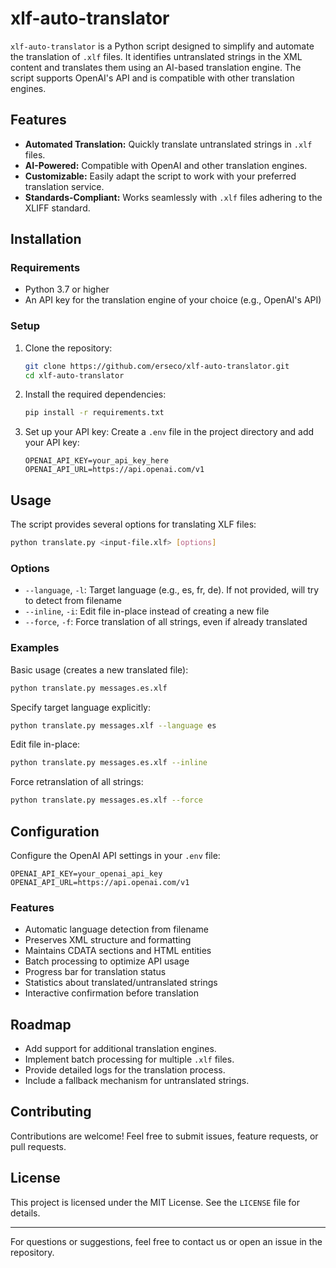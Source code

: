 # xlf-auto-translator

`xlf-auto-translator` is a Python script designed to simplify and automate the translation of `.xlf` files. It identifies untranslated strings in the XML content and translates them using an AI-based translation engine. The script supports OpenAI's API and is compatible with other translation engines.

## Features

- **Automated Translation:** Quickly translate untranslated strings in `.xlf` files.
- **AI-Powered:** Compatible with OpenAI and other translation engines.
- **Customizable:** Easily adapt the script to work with your preferred translation service.
- **Standards-Compliant:** Works seamlessly with `.xlf` files adhering to the XLIFF standard.

## Installation

### Requirements

- Python 3.7 or higher
- An API key for the translation engine of your choice (e.g., OpenAI's API)

### Setup

1. Clone the repository:
   ```bash
   git clone https://github.com/erseco/xlf-auto-translator.git
   cd xlf-auto-translator
   ```

2. Install the required dependencies:
   ```bash
   pip install -r requirements.txt
   ```

3. Set up your API key:
   Create a `.env` file in the project directory and add your API key:
   ```
   OPENAI_API_KEY=your_api_key_here
   OPENAI_API_URL=https://api.openai.com/v1
   ```

## Usage

The script provides several options for translating XLF files:

```bash
python translate.py <input-file.xlf> [options]
```

### Options

- `--language`, `-l`: Target language (e.g., es, fr, de). If not provided, will try to detect from filename
- `--inline`, `-i`: Edit file in-place instead of creating a new file
- `--force`, `-f`: Force translation of all strings, even if already translated

### Examples

Basic usage (creates a new translated file):
```bash
python translate.py messages.es.xlf
```

Specify target language explicitly:
```bash
python translate.py messages.xlf --language es
```

Edit file in-place:
```bash
python translate.py messages.es.xlf --inline
```

Force retranslation of all strings:
```bash
python translate.py messages.es.xlf --force
```

## Configuration

Configure the OpenAI API settings in your `.env` file:

```
OPENAI_API_KEY=your_openai_api_key
OPENAI_API_URL=https://api.openai.com/v1
```

### Features

- Automatic language detection from filename
- Preserves XML structure and formatting
- Maintains CDATA sections and HTML entities
- Batch processing to optimize API usage
- Progress bar for translation status
- Statistics about translated/untranslated strings
- Interactive confirmation before translation

## Roadmap

- Add support for additional translation engines.
- Implement batch processing for multiple `.xlf` files.
- Provide detailed logs for the translation process.
- Include a fallback mechanism for untranslated strings.

## Contributing

Contributions are welcome! Feel free to submit issues, feature requests, or pull requests.

## License

This project is licensed under the MIT License. See the `LICENSE` file for details.

---

For questions or suggestions, feel free to contact us or open an issue in the repository.

